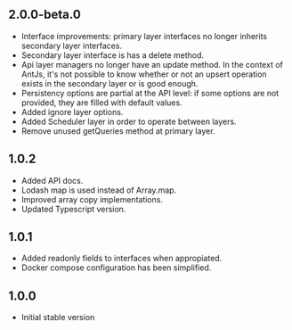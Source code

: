 ## 2.0.0-beta.0

- Interface improvements: primary layer interfaces no longer inherits secondary layer interfaces.
- Secondary layer interface is has a delete method.
- Api layer managers no longer have an update method. In the context of AntJs, it's not possible to know whether or not an upsert operation exists in the secondary layer or is good enough.
- Persistency options are partial at the API level: if some options are not provided, they are filled with default values.
- Added ignore layer options.
- Added Scheduler layer in order to operate between layers.
- Remove unused getQueries method at primary layer.

## 1.0.2

- Added API docs.
- Lodash map is used instead of Array.map.
- Improved array copy implementations.
- Updated Typescript version.

## 1.0.1

- Added readonly fields to interfaces when appropiated.
- Docker compose configuration has been simplified.

## 1.0.0

- Initial stable version
